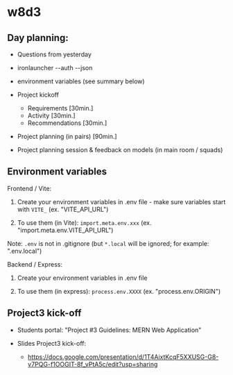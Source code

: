 
# w8d3


## Day planning:

- Questions from yesterday

- ironlauncher --auth --json

- environment variables (see summary below)

- Project kickoff
  - Requirements [30min.]
  - Activity [30min.]
  - Recommendations [30min.]

- Project planning (in pairs) [90min.]
- Project planning session & feedback on models (in main room / squads)





## Environment variables


Frontend / Vite:

  1. Create your environment variables in .env file
    - make sure variables start with `VITE_`  (ex. "VITE_API_URL")

  2. To use them (in Vite): `import.meta.env.xxx` (ex. "import.meta.env.VITE_API_URL")

  Note: `.env` is not in .gitignore
  (but `*.local` will be ignored; for example: ".env.local")


Backend / Express:

  1. Create your environment variables in .env file

  2. To use them (in express): `process.env.XXXX` (ex. "process.env.ORIGIN")



## Project3 kick-off 

- Students portal: "Project #3 Guidelines: MERN Web Application"

- Slides Project3 kick-off:
  - https://docs.google.com/presentation/d/1T4AixtKcqF5XXUSG-G8-v7PQG-f1OOGIT-8f_vPtA5c/edit?usp=sharing

